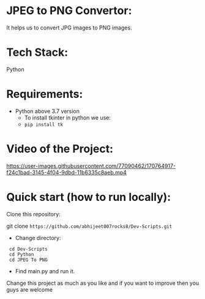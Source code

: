 # JPEG to PNG Convertor:
  It helps us to convert JPG images to PNG images.
  
# Tech Stack:
  Python
 
# Requirements:
  - Python above 3.7 version
       - To install tkinter in python we use:
       -  ```pip install tk```

# Video of the Project:

https://user-images.githubusercontent.com/77090462/170764917-f24c1bad-3145-4f04-9dbd-11b6335c8aeb.mp4

# Quick start (how to run locally):

Clone this repository:

git clone ```https://github.com/abhijeet007rocks8/Dev-Scripts.git```
- Change directory:
```
 cd Dev-Scripts
 cd Python
 cd JPEG To PNG
```
- Find main.py and run it.


Change this project as much as you like and if you want to improve then you guys are welcome
